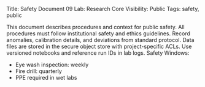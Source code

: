 Title: Safety Document 09
Lab: Research Core
Visibility: Public
Tags: safety, public

This document describes procedures and context for public safety.
All procedures must follow institutional safety and ethics guidelines.
Record anomalies, calibration details, and deviations from standard protocol.
Data files are stored in the secure object store with project-specific ACLs.
Use versioned notebooks and reference run IDs in lab logs.
Safety Windows:
- Eye wash inspection: weekly
- Fire drill: quarterly
- PPE required in wet labs
